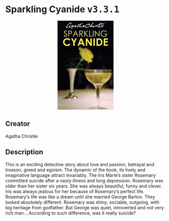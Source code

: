 
# Sparkling Cyanide <kbd>v3.3.1</kbd>

<center>
  <img src="./cover-1024.jpg"/>
</center>

## Creator
Agatha Christie

## Description
<p>This is an exciting detective story about love and passion, betrayal and treason, greed and egoism. The dynamic of the book, its lively and imaginative language attract invariably. The Iris Marle’s sister Rosemary committed suicide after a nasty illness and long depression. Rosemary was older than her sister six years. She was always beautiful, funny and clever. Iris was always jealous for her because of Rosemary’s perfect life. Rosemary’s life was like a dream until she married George Barton. They looked absolutely different. Rosemary was shiny, sociable, outgoing, with big heritage from godfather. But George was quiet, introverted and not very rich man… According to such difference, was it really suicide?</p>
